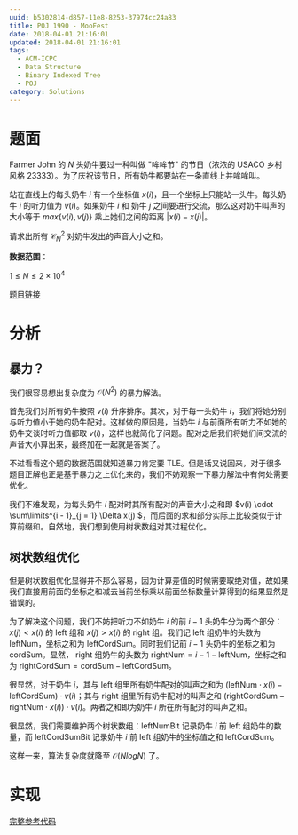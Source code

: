 ```yaml
---
uuid: b5302814-d857-11e8-8253-37974cc24a83
title: POJ 1990 - MooFest
date: 2018-04-01 21:16:01
updated: 2018-04-01 21:16:01
tags: 
  - ACM-ICPC
  - Data Structure
  - Binary Indexed Tree
  - POJ
category: Solutions
---
```


# 题面

Farmer John 的 $N$ 头奶牛要过一种叫做 "哞哞节" 的节日（浓浓的 USACO 乡村风格 23333）。为了庆祝该节日，所有奶牛都要站在一条直线上并哞哞叫。

站在直线上的每头奶牛 $i$ 有一个坐标值 $x(i)$，且一个坐标上只能站一头牛。每头奶牛 $i$ 的听力值为 $v(i)$。如果奶牛 $i$ 和 奶牛 $j$ 之间要进行交流，那么这对奶牛叫声的大小等于 $max\{v(i), v(j)\}$ 乘上她们之间的距离 $|x(i) - x(j)|$。

请求出所有 $\mathcal{C}^{2}_{N}$ 对奶牛发出的声音大小之和。

**数据范围**：

$1 \le N \le 2 \times 10^4$

[题目链接](http://poj.org/problem?id=1990)

# 分析

## 暴力？

我们很容易想出复杂度为 $\mathcal{O}(N^2)$ 的暴力解法。

首先我们对所有奶牛按照 $v(i)$ 升序排序。其次，对于每一头奶牛 $i$，我们将她分别与听力值小于她的奶牛配对。这样做的原因是，当奶牛 $i$ 与前面所有听力不如她的奶牛交谈时听力值都取 $v(i)$，这样也就简化了问题。配对之后我们将她们间交流的声音大小算出来，最终加在一起就是答案了。

不过看看这个题的数据范围就知道暴力肯定要 TLE。但是话又说回来，对于很多题目正解也正是基于暴力之上优化来的，我们不妨观察一下暴力解法中有何处需要优化。

我们不难发现，为每头奶牛 $i$ 配对时其所有配对的声音大小之和即 $v(i) \cdot \sum\limits^{i - 1}_{j = 1} \Delta x(j) $，而后面的求和部分实际上比较类似于计算前缀和。自然地，我们想到使用树状数组对其过程优化。

## 树状数组优化

但是树状数组优化显得并不那么容易，因为计算差值的时候需要取绝对值，故如果我们直接用前面的坐标之和减去当前坐标乘以前面坐标数量计算得到的结果显然是错误的。

为了解决这个问题，我们不妨把听力不如奶牛 $i$ 的前 $i - 1$ 头奶牛分为两个部分：$x(j) < x(i)$ 的 $\text{left}$ 组和 $x(j) > x(i)$ 的 $\text{right}$ 组。我们记 $\text{left}$ 组奶牛的头数为 $\text{leftNum}$，坐标之和为 $\text{leftCordSum}$。同时我们记前 $i - 1$ 头奶牛的坐标之和为 $\text{cordSum}$。显然， $\text{right}$ 组奶牛的头数为 $\text{rightNum} = i - 1 - \text{leftNum}$，坐标之和为 $\text{rightCordSum} = \text{cordSum} - \text{leftCordSum}$。

很显然，对于奶牛 $i$，其与 $\text{left}$ 组里所有奶牛配对的叫声之和为 $(\text{leftNum} \cdot x(i) - \text{leftCordSum}) \cdot v(i)$；其与 $\text{right}$ 组里所有奶牛配对的叫声之和 $(\text{rightCordSum} - \text{rightNum} \cdot x(i)) \cdot v(i)$。两者之和即为奶牛 $i$ 所在所有配对的叫声之和。

很显然，我们需要维护两个树状数组：$\text{leftNumBit}$ 记录奶牛 $i$ 前 $\text{left}$ 组奶牛的数量，而 $\text{leftCordSumBit}$ 记录奶牛 $i$ 前 $\text{left}$ 组奶牛的坐标值之和 $\text{leftCordSum}$。

这样一来，算法复杂度就降至 $\mathcal{O}(NlogN)$ 了。

# 实现

[完整参考代码](https://github.com/codgician/ACM-ICPC/blob/master/POJ/1990/binary_indexed_tree.cpp)